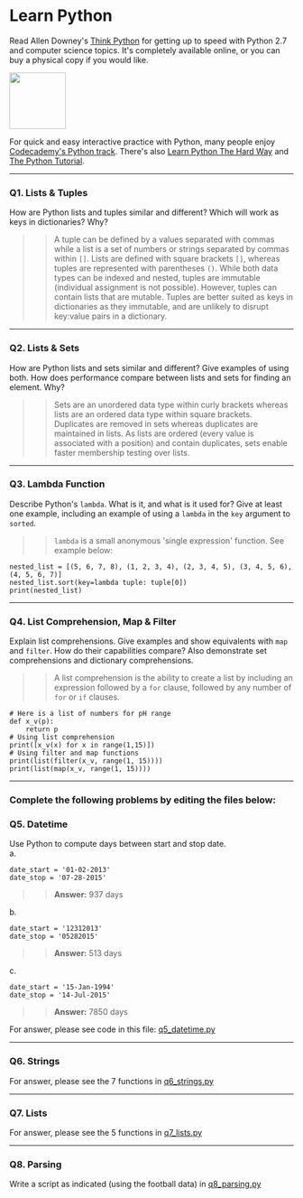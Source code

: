 # Learn Python

Read Allen Downey's [Think Python](http://www.greenteapress.com/thinkpython/) for getting up to speed with Python 2.7 and computer science topics. It's completely available online, or you can buy a physical copy if you would like.

<a href="http://www.greenteapress.com/thinkpython/"><img src="img/think_python.png" style="width: 100px;" target="_blank"></a>

For quick and easy interactive practice with Python, many people enjoy [Codecademy's Python track](http://www.codecademy.com/en/tracks/python). There's also [Learn Python The Hard Way](http://learnpythonthehardway.org/book/) and [The Python Tutorial](https://docs.python.org/2/tutorial/).

---

### Q1. Lists &amp; Tuples

How are Python lists and tuples similar and different? Which will work as keys in dictionaries? Why?

>> A tuple can be defined by a values separated with commas while a list is a set of numbers or strings separated by commas within `[]`. Lists are defined with square brackets `[]`, whereas tuples are represented with parentheses `()`. While both data types can be indexed and nested, tuples are immutable (individual assignment is not possible). However, tuples can contain lists that are mutable. Tuples are better suited as keys in dictionaries as they immutable, and are unlikely to disrupt key:value pairs in a dictionary.

---

### Q2. Lists &amp; Sets

How are Python lists and sets similar and different? Give examples of using both. How does performance compare between lists and sets for finding an element. Why?

>> Sets are an unordered data type within curly brackets whereas lists are an ordered data type within square brackets. Duplicates are removed in sets whereas duplicates are maintained in lists. As lists are ordered (every value is associated with a position) and contain duplicates, sets enable faster membership testing over lists. 

---

### Q3. Lambda Function

Describe Python's `lambda`. What is it, and what is it used for? Give at least one example, including an example of using a `lambda` in the `key` argument to `sorted`.

>> `lambda` is a small anonymous 'single expression' function. See example below:
```
nested_list = [(5, 6, 7, 8), (1, 2, 3, 4), (2, 3, 4, 5), (3, 4, 5, 6), (4, 5, 6, 7)]
nested_list.sort(key=lambda tuple: tuple[0])
print(nested_list)
```

---

### Q4. List Comprehension, Map &amp; Filter

Explain list comprehensions. Give examples and show equivalents with `map` and `filter`. How do their capabilities compare? Also demonstrate set comprehensions and dictionary comprehensions.

>> A list comprehension is the ability to create a list by including an expression followed by a `for` clause, followed by any number of `for` or `if` clauses. 
```
# Here is a list of numbers for pH range
def x_v(p):
    return p
# Using list comprehension
print([x_v(x) for x in range(1,15)])
# Using filter and map functions
print(list(filter(x_v, range(1, 15))))
print(list(map(x_v, range(1, 15))))
```

---

### Complete the following problems by editing the files below:

### Q5. Datetime
Use Python to compute days between start and stop date.   
a.  

```
date_start = '01-02-2013'    
date_stop = '07-28-2015'
```

>> **Answer:** 937 days

b.  
```
date_start = '12312013'  
date_stop = '05282015'  
```

>> **Answer:** 513 days

c.  
```
date_start = '15-Jan-1994'      
date_stop = '14-Jul-2015'  
```

>> **Answer:** 7850 days  

For answer, please see code in this file: [q5_datetime.py](python/q5_datetime.py)

---

### Q6. Strings
For answer, please see the 7 functions in [q6_strings.py](python/q6_strings.py)

---

### Q7. Lists
For answer, please see the 5 functions in [q7_lists.py](python/q7_lists.py)

---

### Q8. Parsing
Write a script as indicated (using the football data) in [q8_parsing.py](python/q8_parsing.py)





